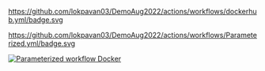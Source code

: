 https://github.com/lokpavan03/DemoAug2022/actions/workflows/dockerhub.yml/badge.svg

https://github.com/lokpavan03/DemoAug2022/actions/workflows/Parameterized.yml/badge.svg


[![Parameterized workflow Docker](https://github.com/lokpavan03/DemoAug2022/actions/workflows/Parameterized.yml/badge.svg)](https://github.com/lokpavan03/DemoAug2022/actions/workflows/Parameterized.yml)
